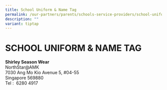 ```yaml
---
title: School Uniform & Name Tag
permalink: /our-partners/parents/schools-service-providers/school-uniform-n-name-tag/
description: ""
variant: tiptap
---
```

<h1><strong>SCHOOL UNIFORM &amp; NAME TAG</strong></h1>
<p><strong>Shirley Season Wear</strong>
<br>NorthStar@AMK
<br>7030 Ang Mo Kio Avenue 5, #04-55
<br>Singapore 569880
<br>Tel :&nbsp; 6280 4917</p>
<p></p>
<p></p>